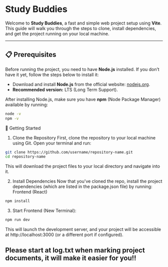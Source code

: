 # Study Buddies 

Welcome to **Study Buddies**, a fast and simple web project setup using **Vite**. This guide will walk you through the steps to clone, install dependencies, and get the project running on your local machine.

---
## 📋 Prerequisites

Before running the project, you need to have **Node.js** installed. If you don’t have it yet, follow the steps below to install it:

- Download and install **Node.js** from the official website: [nodejs.org](https://nodejs.org/en/download).
- **Recommended version:** LTS (Long Term Support).

After installing Node.js, make sure you have **npm** (Node Package Manager) available by running:

```bash
node -v
npm -v
```

🚀 Getting Started
1. Clone the Repository
First, clone the repository to your local machine using Git. Open your terminal and run:
```bash
git clone https://github.com/username/repository-name.git
cd repository-name
```
This will download the project files to your local directory and navigate into it.


2. Install Dependencies
Now that you've cloned the repo, install the project dependencies (which are listed in the package.json file) by running:
Frontend (React)
```bash
npm install
```

3. Start Frontend (New Terminal):
```bash
npm run dev
```
This will launch the development server, and your project will be accessible at http://localhost:3000 (or a different port if configured).

## Please start at log.txt when marking project documents, it will make it easier for you!!

